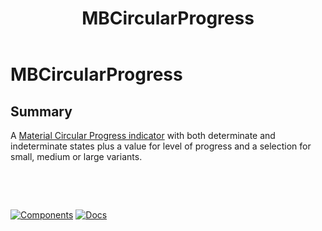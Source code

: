 ﻿---
uid: C.MBCircularProgress
title: MBCircularProgress
---
# MBCircularProgress

## Summary

A [Material Circular Progress indicator](https://github.com/material-components/material-components-web/tree/v7.0.0/packages/mdc-circular-progress#circular-progress) with both determinate and indeterminate states plus a value for level of progress and a selection for small, medium or large variants.

&nbsp;

&nbsp;

[![Components](https://img.shields.io/static/v1?label=Components&message=Core&color=blue)](xref:A.CoreComponents)
[![Docs](https://img.shields.io/static/v1?label=API%20Documentation&message=MBCircularProgress&color=brightgreen)](xref:BlazorMdc.MBCircularProgress)